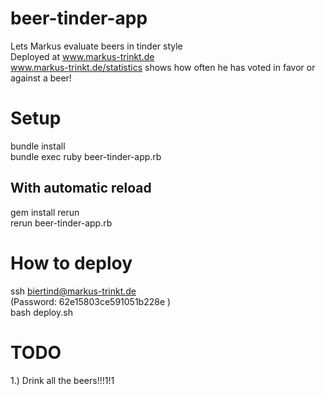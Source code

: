 # beer-tinder-app
Lets Markus evaluate beers in tinder style <br/>
Deployed at www.markus-trinkt.de <br/>
www.markus-trinkt.de/statistics shows how often he has voted in favor or against a beer!

# Setup
bundle install <br/>
bundle exec ruby beer-tinder-app.rb

## With automatic reload
gem install rerun <br/>
rerun beer-tinder-app.rb

# How to deploy
ssh biertind@markus-trinkt.de <br/>
(Password: 62e15803ce591051b228e ) <br/>
bash deploy.sh

# TODO
1.) Drink all the beers!!!1!1
